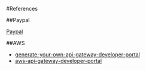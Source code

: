 #References

##Paypal

<a href="https://github.com/paypal/api-standards/blob/master/api-style-guide.md">Paypal</a>

##AWS

- <a href="https://aws.amazon.com/blogs/compute/generate-your-own-api-gateway-developer-portal/">generate-your-own-api-gateway-developer-portal</a>
- <a href="https://github.com/aws-samples/aws-api-gateway-developer-portal">aws-api-gateway-developer-portal</a>
